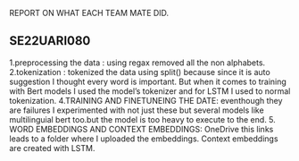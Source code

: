 REPORT ON WHAT EACH TEAM MATE DID.

## SE22UARI080
1.preprocessing the data : using regax removed all the non alphabets.
2.tokenization : tokenized the data using split() because since it is auto suggestion I thought every word is important. But when it comes to training with Bert models I used the model’s tokenizer and for LSTM I used to normal tokenization.
4.TRAINING AND FINETUNEING THE DATE: eventhough they are failures I experimented with not just these but several models like multilinguial bert too.but the model is too heavy to execute to the end.
5. WORD EMBEDDINGS AND CONTEXT EMBEDDINGS:
OneDrive  this links leads to a folder where I uploaded the embeddings.
Context embeddings are created with LSTM.


